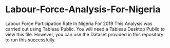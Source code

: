 # Labour-Force-Analysis-For-Nigeria
Labour Force Participation Rate In Nigeria For 2019
This Analysis was carried out using Tableau Public. You will need a Tableau Desktop Public to view this file. However, you can use the Dataset provided in this repository to run this successfully.
